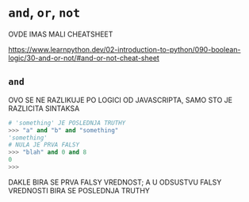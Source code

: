 # `and`, `or`, `not`

OVDE IMAS MALI CHEATSHEET

<https://www.learnpython.dev/02-introduction-to-python/090-boolean-logic/30-and-or-not/#and-or-not-cheat-sheet>

## `and`

OVO SE NE RAZLIKUJE PO LOGICI OD JAVASCRIPTA, SAMO STO JE RAZLICITA SINTAKSA

```py
# 'something' JE POSLEDNJA TRUTHY
>>> "a" and "b" and "something"
'something'
# NULA JE PRVA FALSY
>>> "blah" and 0 and 8
0
>>> 
```

DAKLE BIRA SE PRVA FALSY VREDNOST; A U ODSUSTVU FALSY VREDNOSTI BIRA SE POSLEDNJA TRUTHY
